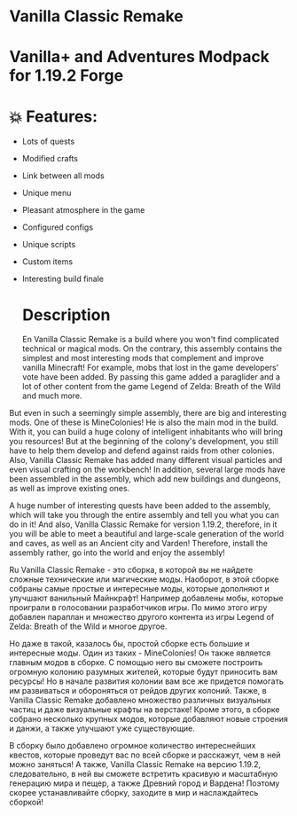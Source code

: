 # Vanilla Classic Remake

# Vanilla+ and Adventures Modpack for 1.19.2 Forge

# 💥 Features:

- Lots of quests
- Modified crafts
- Link between all mods
- Unique menu
- Pleasant atmosphere in the game
- Configured configs
- Unique scripts
- Custom items
- Interesting build finale

  # Description

  En
  Vanilla Classic Remake is a build where you won't find complicated technical or magical mods. On the contrary, this assembly contains the simplest and most interesting mods that complement and improve vanilla Minecraft! For example, mobs that lost in the game developers' vote have been added. By passing this game added a paraglider and a lot of other content from the game Legend of Zelda: Breath of the Wild and much more.

But even in such a seemingly simple assembly, there are big and interesting mods. One of these is MineColonies! He is also the main mod in the build. With it, you can build a huge colony of intelligent inhabitants who will bring you resources! But at the beginning of the colony's development, you still have to help them develop and defend against raids from other colonies. Also, Vanilla Classic Remake has added many different visual particles and even visual crafting on the workbench! In addition, several large mods have been assembled in the assembly, which add new buildings and dungeons, as well as improve existing ones.

A huge number of interesting quests have been added to the assembly, which will take you through the entire assembly and tell you what you can do in it! And also, Vanilla Classic Remake for version 1.19.2, therefore, in it you will be able to meet a beautiful and large-scale generation of the world and caves, as well as an Ancient city and Varden! Therefore, install the assembly rather, go into the world and enjoy the assembly!

Ru
Vanilla Classic Remake - это сборка, в которой вы не найдете сложные технические или магические моды. Наоборот, в этой сборке собраны самые простые и интересные моды, которые дополняют и улучшают ванильный Майнкрафт! Например добавлены мобы, которые проиграли в голосовании разработчиков игры. По мимо этого игру добавлен параплан и множество другого контента из игры Legend of Zelda: Breath of the Wild и многое другое.

Но даже в такой, казалось бы, простой сборке есть большие и интересные моды. Один из таких - MineColonies! Он также является главным модов в сборке. С помощью него вы сможете построить огромную колонию разумных жителей, которые будут приносить вам ресурсы! Но в начале развития колонии вам все же придется помогать им развиваться и обороняться от рейдов других колоний. Также, в Vanilla Classic Remake добавлено множество различных визуальных частиц и даже визуальные крафты на верстаке! Кроме этого, в сборке собрано несколько крупных модов, которые добавляют новые строения и данжи, а также улучшают уже существующие.

В сборку было добавлено огромное количество интереснейших квестов, которые проведут вас по всей сборке и расскажут, чем в ней можно заняться! А также, Vanilla Classic Remake на версию 1.19.2, следовательно, в ней вы сможете встретить красивую и масштабную генерацию мира и пещер, а также Древний город и Вардена! Поэтому скорее устанавливайте сборку, заходите в мир и наслаждайтесь сборкой!
